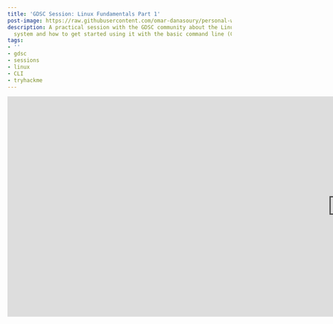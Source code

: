 ```yaml
---
title: 'GDSC Session: Linux Fundamentals Part 1'
post-image: https://raw.githubusercontent.com/omar-danasoury/personal-website/master/assets/images/posts/gdsc-session-linux-fund-1.png
description: A practical session with the GDSC community about the Linux operating
  system and how to get started using it with the basic command line (CLI) commands.
tags:
- ''
- gdsc
- sessions
- linux
- CLI
- tryhackme
---
```


<iframe width="1519" height="495" src="https://www.youtube.com/embed/15DhvD50rkc" title="Linux Fundamentals | (Part-1)" frameborder="0" allow="accelerometer; autoplay; clipboard-write; encrypted-media; gyroscope; picture-in-picture; web-share" allowfullscreen></iframe>
